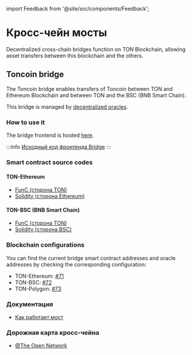 import Feedback from '@site/src/components/Feedback';

# Кросс-чейн мосты

Decentralized cross-chain bridges function on TON Blockchain, allowing asset transfers between this blockchain and the others.

## Toncoin bridge

The Toncoin bridge enables transfers of Toncoin between TON and Ethereum Blockchain and between TON and the BSC (BNB Smart Chain).

This bridge is managed by [decentralized oracles](/v3/documentation/infra/crosschain/bridge-addresses).

### How to use it

The bridge frontend is hosted [here](https://ton.org/bridge).

:::info
[Исходный код фронтенда Bridge](https://github.com/ton-blockchain/bridge)
:::

### Smart contract source codes

#### TON-Ethereum

- [FunC (сторона TON)](https://github.com/ton-blockchain/bridge-func)
- [Solidity (сторона Ethereum)](https://github.com/ton-blockchain/bridge-solidity/tree/eth_mainnet)

#### TON-BSC (BNB Smart Chain)

- [FunC (сторона TON)](https://github.com/ton-blockchain/bridge-func/tree/bsc)
- [Solidity (сторона BSC)](https://github.com/ton-blockchain/bridge-solidity/tree/bsc_mainnet)

### Blockchain configurations

You can find the current bridge smart contract addresses and oracle addresses by checking the corresponding configuration:

- TON-Ethereum: [#71](https://github.com/ton-blockchain/ton/blob/35d17249e6b54d67a5781ebf26e4ee98e56c1e50/crypto/block/block.tlb#L738)
- TON-BSC: [#72](https://github.com/ton-blockchain/ton/blob/35d17249e6b54d67a5781ebf26e4ee98e56c1e50/crypto/block/block.tlb#L739)
- TON-Polygon: [#73](https://github.com/ton-blockchain/ton/blob/35d17249e6b54d67a5781ebf26e4ee98e56c1e50/crypto/block/block.tlb#L740)

### Документация

- [Как работает мост](https://github.com/ton-blockchain/TIPs/issues/24)

### Дорожная карта кросс-чейна

- [@The Open Network](https://t.me/tonblockchain/146)

<Feedback />

